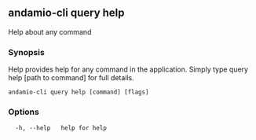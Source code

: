 ## andamio-cli query help

Help about any command

### Synopsis

Help provides help for any command in the application.
Simply type query help [path to command] for full details.

```
andamio-cli query help [command] [flags]
```

### Options

```
  -h, --help   help for help
```

